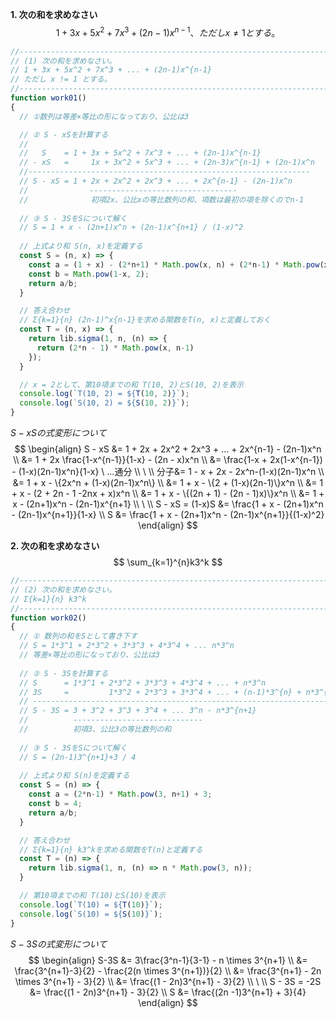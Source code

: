 **1. 次の和を求めなさい**
$$
1 + 3x + 5x^2 + 7x^3 + (2n-1)x^{n-1} 、ただし x \ne 1 とする。
$$


```js
//-----------------------------------------------------------------------------
// (1) 次の和を求めなさい。
// 1 + 3x + 5x^2 + 7x^3 + ... + (2n-1)x^{n-1}
// ただし x != 1 とする。
//-----------------------------------------------------------------------------
function work01() 
{
  // ①数列は等差×等比の形になっており、公比は3

  // ② S - xSを計算する
  //
  //   S    = 1 + 3x + 5x^2 + 7x^3 + ... + (2n-1)x^{n-1}
  // - xS   =     1x + 3x^2 + 5x^3 + ... + (2n-3)x^{n-1} + (2n-1)x^n 
  //---------------------------------------------------------------
  // S - xS = 1 + 2x + 2x^2 + 2x^3 + ... + 2x^{n-1} - (2n-1)x^n
  //          　  ---------------------------------
  //              初項2x、公比xの等比数列の和、項数は最初の項を除くのでn-1
  
  // ③ S - 3SをSについて解く
  // S = 1 + x - (2n+1)x^n + (2n-1)x^{n+1} / (1-x)^2
  
  // 上式より和 S(n, x)を定義する
  const S = (n, x) => {
    const a = (1 + x) - (2*n+1) * Math.pow(x, n) + (2*n-1) * Math.pow(x, n+1);
    const b = Math.pow(1-x, 2);
    return a/b;
  }

  // 答え合わせ
  // Σ{k=1}{n} (2n-1)^x{n-1}を求める関数をT(n, x)と定義しておく
  const T = (n, x) => {
    return lib.sigma(1, n, (n) => {
      return (2*n - 1) * Math.pow(x, n-1)
    });
  }

  // x = 2として、第10項までの和 T(10, 2)とS(10, 2)を表示
  console.log(`T(10, 2) = ${T(10, 2)}`);
  console.log(`S(10, 2) = ${S(10, 2)}`);
}
```



$S-xSの式変形について$
$$
\begin{align}
S - xS &= 1 + 2x + 2x^2 + 2x^3 + ... + 2x^{n-1} - (2n-1)x^n \\
&= 1 + 2x \frac{1-x^{n-1}}{1-x} - (2n - x)x^n \\
&= \frac{1-x + 2x(1-x^{n-1}) - (1-x)(2n-1)x^n}{1-x} \ ...通分 \\
\ \\
分子&= 1 - x + 2x - 2x^n-(1-x)(2n-1)x^n \\
&= 1 + x - \{2x^n + (1-x)(2n-1)x^n\} \\
&= 1 + x - \{2 + (1-x)(2n-1)\}x^n \\
&= 1 + x - (2 + 2n - 1 -2nx + x)x^n \\
&= 1 + x - \{(2n + 1) - (2n - 1)x)\}x^n \\
&= 1 + x - (2n+1)x^n - (2n-1)x^{n+1} \\
\ \\
S - xS = (1-x)S &= \frac{1 + x - (2n+1)x^n - (2n-1)x^{n+1}}{1-x} \\
S &= \frac{1 + x - (2n+1)x^n - (2n-1)x^{n+1}}{(1-x)^2}
\end{align}
$$




**2. 次の和を求めなさい**
$$
\sum_{k=1}^{n}k3^k
$$


```js
//-----------------------------------------------------------------------------
// (2) 次の和を求めなさい。
// Σ{k=1}{n} k3^k
//-----------------------------------------------------------------------------
function work02() 
{
  // ① 数列の和をSとして書き下す
  // S = 1*3^1 + 2*3^2 + 3*3^3 + 4*3^4 + ... n*3^n
  // 等差×等比の形になっており、公比は3
  
  // ② S - 3Sを計算する
  // S      = 1*3^1 + 2*3^2 + 3*3^3 + 4*3^4 + ... + n*3^n
  // 3S     =         1*3^2 + 2*3^3 + 3*3^4 + ... + (n-1)*3^{n} + n*3^{n+1} 
  // --------------------------------------------------------------------
  // S - 3S = 3 + 3^2 + 3^3 + 3^4 + ... 3^n - n*3^{n+1}
  //          -----------------------------
  //          初項3、公比3の等比数列の和
  
  // ③ S - 3SをSについて解く
  // S = (2n-1)3^{n+1}+3 / 4
  
  // 上式より和 S(n)を定義する
  const S = (n) => {
    const a = (2*n-1) * Math.pow(3, n+1) + 3;
    const b = 4;
    return a/b;
  }

  // 答え合わせ
  // Σ{k=1}{n} k3^kを求める関数をT(n)と定義する
  const T = (n) => {
    return lib.sigma(1, n, (n) => n * Math.pow(3, n));
  }

  // 第10項までの和 T(10)とS(10)を表示
  console.log(`T(10) = ${T(10)}`);
  console.log(`S(10) = ${S(10)}`);  
}
```



$S-3Sの式変形について$
$$
\begin{align}
S-3S &= 3\frac{3^n-1}{3-1} - n \times 3^{n+1} \\
&= \frac{3^{n+1}-3}{2} - \frac{2(n \times 3^{n+1})}{2} \\
&= \frac{3^{n+1} - 2n \times 3^{n+1} - 3}{2} \\
&= \frac{(1 - 2n)3^{n+1} - 3}{2} \\
\ \\
S - 3S = -2S &= \frac{(1 - 2n)3^{n+1} - 3}{2} \\
S &= \frac{(2n -1)3^{n+1} + 3}{4}
\end{align}
$$
